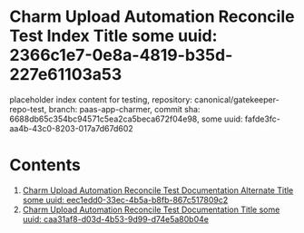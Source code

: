 # Charm Upload Automation Reconcile Test Index Title some uuid: 2366c1e7-0e8a-4819-b35d-227e61103a53
 placeholder index content for testing,  repository: canonical/gatekeeper-repo-test,  branch: paas-app-charmer,  commit sha: 6688db65c354bc94571c5ea2ca5beca672f04e98,  some uuid: fafde3fc-aa4b-43c0-8203-017a7d67d602

# Contents

1. [Charm Upload Automation Reconcile Test Documentation Alternate Title some uuid: eec1edd0-33ec-4b5a-b8fb-867c517809c2](alternate-doc.md)
1. [Charm Upload Automation Reconcile Test Documentation Title some uuid: caa31af8-d03d-4b53-9d99-d74e5a80b04e](doc.md)